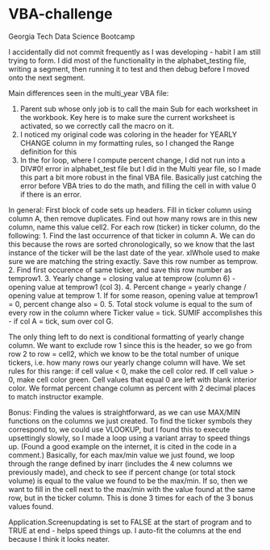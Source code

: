 # VBA-challenge
Georgia Tech Data Science Bootcamp

I accidentally did not commit frequently as I was developing - habit I am still trying to form. I did most of the functionality in the alphabet_testing file, writing a segment, then running it to test and then debug before I moved onto the next segment.

Main differences seen in the multi_year VBA file:
  1. Parent sub whose only job is to call the main Sub for each worksheet in the workbook. Key here is to make sure the current worksheet is activated, so we correctly call the macro on it.
  2. I noticed my original code was coloring in the header for YEARLY CHANGE column in my formatting rules, so I changed the Range definition for this
  3. In the for loop, where I compute percent change, I did not run into a DIV#0! error in alphabet_test file but I did in the Multi year file, so I made this part a bit more robust in the final VBA file. Basically just catching the error before VBA tries to do the math, and filling the cell in with value 0 if there is an error.
  
 In general:
 First block of code sets up headers.
 Fill in ticker column using column A, then remove duplicates.
 Find out how many rows are in this new column, name this value cell2.
 For each row (ticker) in ticker column, do the following:
    1. Find the last occurrence of that ticker in column A. We can do this because the rows are sorted   chronologically, so we know that the last instance of the ticker will be the last date of the year. xlWhole used to make sure we are matching the string exactly. Save this row number as temprow.
    2. Find first occurence of same ticker, and save this row number as temprow1. 
    3. Yearly change = closing value at temprow (column 6) - opening value at temprow1 (col 3).
    4. Percent change = yearly change / opening value at temprow 1. If for some reason, opening value at temprow1 = 0, percent change also  = 0.
    5. Total stock volume is equal to the sum of every row in the <vol> column where Ticker value = tick. SUMIF accomplishes this - if col A = tick, sum over col G. 
  

 The only thing left to do next is conditional formatting of yearly change column. We want to exclude row 1 since this is the header, so we go from row 2 to row = cell2, which we know to be the total number of unique tickers, i.e. how many rows our yearly change column will have.
  We set rules for this range: if cell value < 0, make the cell color red. If cell value > 0, make cell color green. Cell values that equal 0 are left with blank interior color.
  We format percent change column as percent with 2 decimal places to match instructor example.
  
  Bonus:
  Finding the values is straightforward, as we can use MAX/MIN functions on the columns we just created. To find the ticker symbols they correspond to, we could use VLOOKUP, but I found this to execute upsettingly slowly, so I made a loop using a variant array to speed things up. (Found a good example on the internet, it is cited in the code in a comment.)
  Basically, for each max/min value we just found, we loop through the range defined by inarr (includes the 4 new columns we previously made), and check to see if percent change (or total stock volume) is equal to the value we found to be the max/min. If so, then we want to fill in the cell next to the max/min with the value found at the same row, but in the ticker column.
  This is done 3 times for each of the 3 bonus values found.
  
  Application.Screenupdating is set to FALSE at the start of program and to TRUE at end - helps speed things up. 
  I auto-fit the columns at the end because I think it looks neater.
  
  
  
  
  
    
 
 
